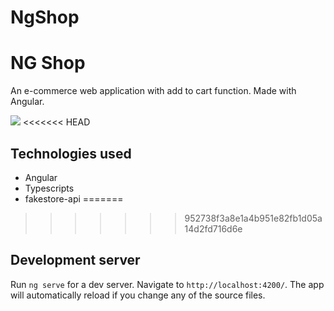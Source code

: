 # NgShop

# NG Shop

An e-commerce web application with add to cart function. Made with Angular.

![]('./src/assets/prev.png')
<<<<<<< HEAD

## Technologies used

- Angular
- Typescripts
- fakestore-api
=======
>>>>>>> 952738f3a8e1a4b951e82fb1d05a14d2fd716d6e

## Development server

Run `ng serve` for a dev server. Navigate to `http://localhost:4200/`. The app will automatically reload if you change any of the source files.
